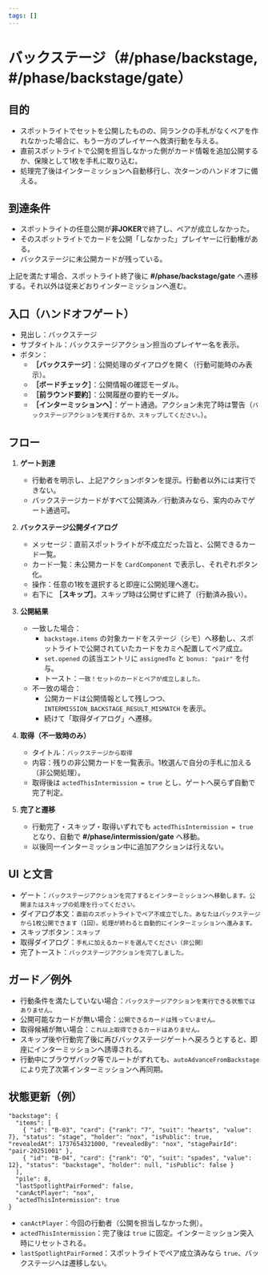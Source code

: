 ```yaml
---
tags: []
---
```


# バックステージ（#/phase/backstage, #/phase/backstage/gate）

## 目的

- スポットライトでセットを公開したものの、同ランクの手札がなくペアを作れなかった場合に、もう一方のプレイヤーへ救済行動を与える。
- 直前スポットライトで公開を担当しなかった側がカード情報を追加公開するか、保険として1枚を手札に取り込む。
- 処理完了後はインターミッションへ自動移行し、次ターンのハンドオフに備える。

## 到達条件

- スポットライトの任意公開が**非JOKER**で終了し、ペアが成立しなかった。
- そのスポットライトでカードを公開「しなかった」プレイヤーに行動権がある。
- バックステージに未公開カードが残っている。

上記を満たす場合、スポットライト終了後に **#/phase/backstage/gate** へ遷移する。それ以外は従来どおりインターミッションへ進む。

## 入口（ハンドオフゲート）

- 見出し：バックステージ
- サブタイトル：バックステージアクション担当のプレイヤー名を表示。
- ボタン：
  - **［バックステージ］**：公開処理のダイアログを開く（行動可能時のみ表示）。
  - **［ボードチェック］**：公開情報の確認モーダル。
  - **［前ラウンド要約］**：公開履歴の要約モーダル。
  - **［インターミッションへ］**：ゲート通過。アクション未完了時は警告（`バックステージアクションを実行するか、スキップしてください。`）。

## フロー

1. **ゲート到達**
   - 行動者を明示し、上記アクションボタンを提示。行動者以外には実行できない。
   - バックステージカードがすべて公開済み／行動済みなら、案内のみでゲート通過可。

2. **バックステージ公開ダイアログ**
   - メッセージ：直前スポットライトが不成立だった旨と、公開できるカード一覧。
   - カード一覧：未公開カードを `CardComponent` で表示し、それぞれボタン化。
   - 操作：任意の1枚を選択すると即座に公開処理へ進む。
   - 右下に **［スキップ］**。スキップ時は公開せずに終了（行動済み扱い）。

3. **公開結果**
   - 一致した場合：
     - `backstage.items` の対象カードをステージ（シモ）へ移動し、スポットライトで公開されていたカードをカミへ配置してペア成立。
     - `set.opened` の該当エントリに `assignedTo` と `bonus: "pair"` を付与。
     - トースト：`一致！セットのカードとペアが成立しました。`
   - 不一致の場合：
     - 公開カードは公開情報として残しつつ、`INTERMISSION_BACKSTAGE_RESULT_MISMATCH` を表示。
     - 続けて「取得ダイアログ」へ遷移。

4. **取得（不一致時のみ）**
   - タイトル：`バックステージから取得`
   - 内容：残りの非公開カードを一覧表示。1枚選んで自分の手札に加える（非公開処理）。
   - 取得後は `actedThisIntermission = true` とし、ゲートへ戻らず自動で完了判定。

5. **完了と遷移**
   - 行動完了・スキップ・取得いずれでも `actedThisIntermission = true` となり、自動で **#/phase/intermission/gate** へ移動。
   - 以後同一インターミッション中に追加アクションは行えない。

## UI と文言

- ゲート：`バックステージアクションを完了するとインターミッションへ移動します。公開またはスキップの処理を行ってください。`
- ダイアログ本文：`直前のスポットライトでペア不成立でした。あなたはバックステージから1枚公開できます（1回）。処理が終わると自動的にインターミッションへ進みます。`
- スキップボタン：`スキップ`
- 取得ダイアログ：`手札に加えるカードを選んでください（非公開）`
- 完了トースト：`バックステージアクションを完了しました。`

## ガード／例外

- 行動条件を満たしていない場合：`バックステージアクションを実行できる状態ではありません。`
- 公開可能なカードが無い場合：`公開できるカードは残っていません。`
- 取得候補が無い場合：`これ以上取得できるカードはありません。`
- スキップ後や行動完了後に再びバックステージゲートへ戻ろうとすると、即座にインターミッションへ誘導される。
- 行動中にブラウザバック等でルートがずれても、`autoAdvanceFromBackstage` により完了次第インターミッションへ再同期。

## 状態更新（例）

```
"backstage": {
  "items": [
    { "id": "B-03", "card": {"rank": "7", "suit": "hearts", "value": 7}, "status": "stage", "holder": "nox", "isPublic": true, "revealedAt": 1737654321000, "revealedBy": "nox", "stagePairId": "pair-20251001" },
    { "id": "B-04", "card": {"rank": "Q", "suit": "spades", "value": 12}, "status": "backstage", "holder": null, "isPublic": false }
  ],
  "pile": 8,
  "lastSpotlightPairFormed": false,
  "canActPlayer": "nox",
  "actedThisIntermission": true
}
```

- `canActPlayer`：今回の行動者（公開を担当しなかった側）。
- `actedThisIntermission`：完了後は `true` に固定。インターミッション突入時にリセットされる。
- `lastSpotlightPairFormed`：スポットライトでペア成立済みなら `true`、バックステージへは遷移しない。

